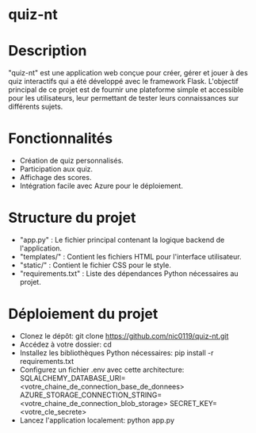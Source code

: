 # quiz-nt

# Description

  "quiz-nt" est une application web conçue pour créer, gérer et jouer à des quiz interactifs qui a été développé avec le framework Flask.
  L'objectif principal de ce projet est de fournir une plateforme simple et accessible pour les utilisateurs, leur permettant de tester leurs connaissances sur différents sujets.

# Fonctionnalités

  - Création de quiz personnalisés.
  - Participation aux quiz.
  - Affichage des scores.
  - Intégration facile avec Azure pour le déploiement.

# Structure du projet

  - "app.py" : Le fichier principal contenant la logique backend de l'application.
  - "templates/" : Contient les fichiers HTML pour l'interface utilisateur.
  - "static/" : Contient le fichier CSS pour le style.
  - "requirements.txt" : Liste des dépendances Python nécessaires au projet.


# Déploiement du projet

  - Clonez le dépôt: git clone https://github.com/nic0119/quiz-nt.git
  - Accédez à votre dossier: cd <nom-de-votre-dossier>
  - Installez les bibliothèques Python nécessaires: pip install -r requirements.txt
  - Configurez un fichier .env avec cette architecture:
        SQLALCHEMY_DATABASE_URI=<votre_chaine_de_connection_base_de_donnees>
        AZURE_STORAGE_CONNECTION_STRING=<votre_chaine_de_connection_blob_storage>
        SECRET_KEY=<votre_cle_secrete>
  - Lancez l'application localement: python app.py
